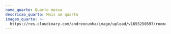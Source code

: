 ```yaml
---
nome_quarto: Quarto massa
descricao_quarto: Mais um quarto
imagem_quarto: >-
  https://res.cloudinary.com/andreocunha/image/upload/v1655250597/room4_hgxgew.jpg
---
```


